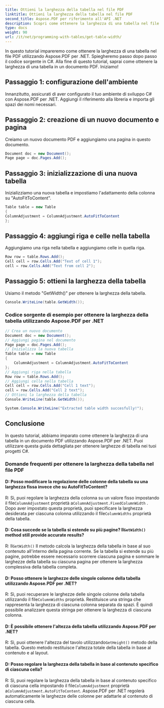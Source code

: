 ```yaml
---
title: Ottieni la larghezza della tabella nel file PDF
linktitle: Ottieni la larghezza della tabella nel file PDF
second_title: Aspose.PDF per riferimento all'API .NET
description: Scopri come ottenere la larghezza di una tabella nel file PDF utilizzando Aspose.PDF per .NET.
type: docs
weight: 90
url: /it/net/programming-with-tables/get-table-width/
---
```

In questo tutorial impareremo come ottenere la larghezza di una tabella nel file PDF utilizzando Aspose.PDF per .NET. Spiegheremo passo dopo passo il codice sorgente in C#. Alla fine di questo tutorial, saprai come ottenere la larghezza di una tabella in un documento PDF. Iniziamo!

## Passaggio 1: configurazione dell'ambiente
Innanzitutto, assicurati di aver configurato il tuo ambiente di sviluppo C# con Aspose.PDF per .NET. Aggiungi il riferimento alla libreria e importa gli spazi dei nomi necessari.

## Passaggio 2: creazione di un nuovo documento e pagina
Creiamo un nuovo documento PDF e aggiungiamo una pagina in questo documento.

```csharp
Document doc = new Document();
Page page = doc.Pages.Add();
```

## Passaggio 3: inizializzazione di una nuova tabella
Inizializziamo una nuova tabella e impostiamo l'adattamento della colonna su "AutoFitToContent".

```csharp
Table table = new Table
{
ColumnAdjustment = ColumnAdjustment.AutoFitToContent
};
```

## Passaggio 4: aggiungi riga e celle nella tabella
Aggiungiamo una riga nella tabella e aggiungiamo celle in quella riga.

```csharp
Row row = table.Rows.Add();
Cell cell = row.Cells.Add("Text of cell 1");
cell = row.Cells.Add("Text from cell 2");
```

## Passaggio 5: ottieni la larghezza della tabella
Usiamo il metodo "GetWidth()" per ottenere la larghezza della tabella.

```csharp
Console.WriteLine(table.GetWidth());
```

### Codice sorgente di esempio per ottenere la larghezza della tabella utilizzando Aspose.PDF per .NET

```csharp
// Crea un nuovo documento
Document doc = new Document();
// Aggiungi pagina nel documento
Page page = doc.Pages.Add();
// Inizializza la nuova tabella
Table table = new Table
{
	ColumnAdjustment = ColumnAdjustment.AutoFitToContent
};
// Aggiungi riga nella tabella
Row row = table.Rows.Add();
// Aggiungi cella nella tabella
Cell cell = row.Cells.Add("Cell 1 text");
cell = row.Cells.Add("Cell 2 text");
// Ottieni la larghezza della tabella
Console.WriteLine(table.GetWidth());

System.Console.WriteLine("Extracted table width succesfully!");
```

## Conclusione
In questo tutorial, abbiamo imparato come ottenere la larghezza di una tabella in un documento PDF utilizzando Aspose.PDF per .NET. Puoi utilizzare questa guida dettagliata per ottenere larghezze di tabella nei tuoi progetti C#.

### Domande frequenti per ottenere la larghezza della tabella nel file PDF

#### D: Posso modificare la regolazione delle colonne della tabella su una larghezza fissa invece che su AutoFitToContent?

 R: Sì, puoi regolare la larghezza della colonna su un valore fisso impostando il file`ColumnAdjustment` proprietà a`ColumnAdjustment.FixedColumnWidth` . Dopo aver impostato questa proprietà, puoi specificare la larghezza desiderata per ciascuna colonna utilizzando il file`ColumnWidths` proprietà della tabella.

####  D: Cosa succede se la tabella si estende su più pagine? Il`GetWidth()` method still provide accurate results?

 R: Il`GetWidth()` Il metodo calcola la larghezza della tabella in base al suo contenuto all'interno della pagina corrente. Se la tabella si estende su più pagine, potrebbe essere necessario scorrere ciascuna pagina e sommare le larghezze della tabella su ciascuna pagina per ottenere la larghezza complessiva della tabella completa.

#### D: Posso ottenere le larghezze delle singole colonne della tabella utilizzando Aspose.PDF per .NET?

R: Sì, puoi recuperare le larghezze delle singole colonne della tabella utilizzando il file`ColumnWidths` proprietà. Restituisce una stringa che rappresenta la larghezza di ciascuna colonna separata da spazi. È quindi possibile analizzare questa stringa per ottenere la larghezza di ciascuna colonna.

#### D: È possibile ottenere l'altezza della tabella utilizzando Aspose.PDF per .NET?

 R: Sì, puoi ottenere l'altezza del tavolo utilizzando`GetHeight()` metodo della tabella. Questo metodo restituisce l'altezza totale della tabella in base al contenuto e al layout.

#### D: Posso regolare la larghezza della tabella in base al contenuto specifico di ciascuna cella?

 R: Sì, puoi regolare la larghezza della tabella in base al contenuto specifico di ciascuna cella impostando il file`ColumnAdjustment` proprietà a`ColumnAdjustment.AutoFitToContent`. Aspose.PDF per .NET regolerà automaticamente le larghezze delle colonne per adattarle al contenuto di ciascuna cella.